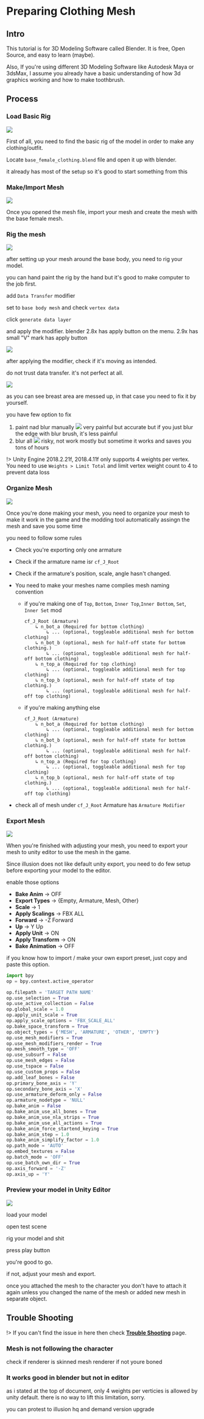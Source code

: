 # Preparing Clothing Mesh

## Intro

This tutorial is for 3D Modeling Software called Blender. It is free, Open Source, and easy to learn (maybe).

Also, If you're using different 3D Modeling Software like Autodesk Maya or 3dsMax, I assume you already have a basic understanding of how 3d graphics working and how to make toothbrush.

## Process

### Load Basic Rig

![](images/tut_01.png)

First of all, you need to find the basic rig of the model in order to make any clothing/outfit.

Locate `base_female_clothing.blend` file and open it up with blender.

it already has most of the setup so it's good to start something from this

### Make/Import Mesh

![](images/tut_02.png)

Once you opened the mesh file, import your mesh and create the mesh with the base female mesh.

### Rig the mesh

![](images/tut_03.png)

after setting up your mesh around the base body, you need to rig your model.

you can hand paint the rig by the hand but it's good to make computer to the job first.

add `Data Transfer` modifier

set to `base body mesh` and check `vertex data`

click `generate data layer`

and apply the modifier. blender 2.8x has apply button on the menu. 2.9x has small "V" mark has apply button

![](images/tut_04.png)

after applying the modifier, check if it's moving as intended.

do not trust data transfer. it's not perfect at all.

![](images/rig_00.png)

as you can see breast area are messed up, in that case you need to fix it by yourself.

you have few option to fix

1. paint nad blur manually
   ![](images/rig_01.png)
   very painful but accurate
   but if you just blur the edge with blur brush, it's less painful
2. blur all
   ![](images/rig_02.png)
   risky, not work mostly but sometime it works and saves you tons of hours

!> Unity Engine 2018.2.21f, 2018.4.11f only supports 4 weights per vertex. You need to use `Weights > Limit Total` and limit vertex weight count to 4 to prevent data loss

### Organize Mesh

![](images/str_00.png)

Once you're done making your mesh, you need to organize your mesh to make it work in the game and the modding tool automatically assingn the mesh and save you some time

you need to follow some rules

-   Check you're exporting only one armature
-   Check if the armature name isr `cf_J_Root`
-   Check if the armature's position, scale, angle hasn't changed.
-   You need to make your meshes name complies mesh naming convention

    -   if you're making one of `Top`, `Bottom`, `Inner Top`,`Inner Bottom`, `Set`, `Inner Set` mod

        ```
        cf_J_Root (Armature)
            ↳ n_bot_a (Required for bottom clothing)
                ↳ ... (optional, toggleable additional mesh for bottom clothing)
            ↳ n_bot_b (optional, mesh for half-off state for bottom clothing.)
                ↳ ... (optional, toggleable additional mesh for half-off bottom clothing)
            ↳ n_top_a (Required for top clothing)
                ↳ ... (optional, toggleable additional mesh for top clothing)
            ↳ n_top_b (optional, mesh for half-off state of top clothing.)
                ↳ ... (optional, toggleable additional mesh for half-off top clothing)
        ```

    -   if you're making anything else

        ```
        cf_J_Root (Armature)
            ↳ n_bot_a (Required for bottom clothing)
                ↳ ... (optional, toggleable additional mesh for bottom clothing)
            ↳ n_bot_b (optional, mesh for half-off state for bottom clothing.)
                ↳ ... (optional, toggleable additional mesh for half-off bottom clothing)
            ↳ n_top_a (Required for top clothing)
                ↳ ... (optional, toggleable additional mesh for top clothing)
            ↳ n_top_b (optional, mesh for half-off state of top clothing.)
                ↳ ... (optional, toggleable additional mesh for half-off top clothing)
        ```

-   check all of mesh under `cf_J_Root` Armature has `Armature Modifier`

### Export Mesh

![](images/export_00.png)

When you're finished with adjusting your mesh, you need to export your mesh to unity editor to use the mesh in the game.

Since illusion does not like default unity export, you need to do few setup before exporting your model to the editor.

enable those options

-   **Bake Anim** → OFF
-   **Export Types** → {Empty, Armature, Mesh, Other}
-   **Scale** → 1
-   **Apply Scalings** → FBX ALL
-   **Forward** → -Z Forward
-   **Up** → Y Up
-   **Apply Unit** → ON
-   **Apply Transform** → ON
-   **Bake Animation** → OFF

if you know how to import / make your own export preset, just copy and paste this option.

```python
import bpy
op = bpy.context.active_operator

op.filepath = 'TARGET PATH NAME'
op.use_selection = True
op.use_active_collection = False
op.global_scale = 1.0
op.apply_unit_scale = True
op.apply_scale_options = 'FBX_SCALE_ALL'
op.bake_space_transform = True
op.object_types = {'MESH', 'ARMATURE', 'OTHER', 'EMPTY'}
op.use_mesh_modifiers = True
op.use_mesh_modifiers_render = True
op.mesh_smooth_type = 'OFF'
op.use_subsurf = False
op.use_mesh_edges = False
op.use_tspace = False
op.use_custom_props = False
op.add_leaf_bones = False
op.primary_bone_axis = 'Y'
op.secondary_bone_axis = 'X'
op.use_armature_deform_only = False
op.armature_nodetype = 'NULL'
op.bake_anim = False
op.bake_anim_use_all_bones = True
op.bake_anim_use_nla_strips = True
op.bake_anim_use_all_actions = True
op.bake_anim_force_startend_keying = True
op.bake_anim_step = 1.0
op.bake_anim_simplify_factor = 1.0
op.path_mode = 'AUTO'
op.embed_textures = False
op.batch_mode = 'OFF'
op.use_batch_own_dir = True
op.axis_forward = '-Z'
op.axis_up = 'Y'
```

### Preview your model in Unity Editor

![](images/ig_00.png)

load your model

open test scene

rig your model and shit

press play button

you're good to go.

if not, adjust your mesh and export.

once you attached the mesh to the character you don't have to attach it again unless you changed the name of the mesh or added new mesh in separate object.

## Trouble Shooting

!> If you can't find the issue in here then check [**Trouble Shooting**](tutorials/trouble-shooting.md) page.

### Mesh is not following the character

check if renderer is skinned mesh renderer if not youre boned

### It works good in blender but not in editor

as i stated at the top of document, only 4 weights per verticies is allowed by unity default. there is no way to lift this limitation, sorry.

you can protest to illusion hq and demand version upgrade
